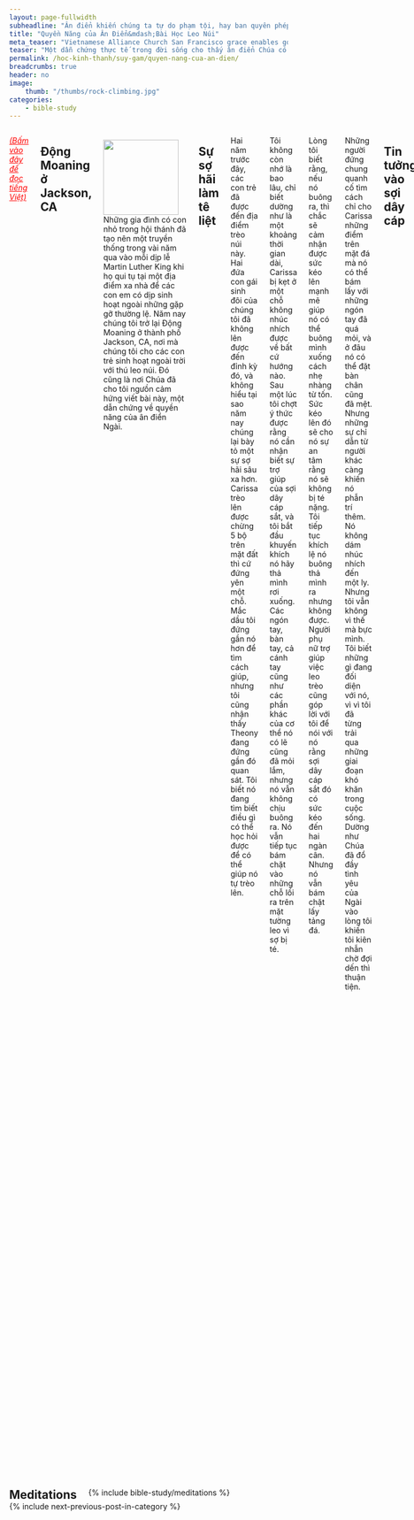 ```yaml
---
layout: page-fullwidth
subheadline: "Ân điển khiến chúng ta tự do phạm tội, hay ban quyên phép để chúng ta làm việc lành?"
title: "Quyền Năng của Ân Điển&mdash;Bài Học Leo Núi"
meta_teaser: "Vietnamese Alliance Church San Francisco grace enables good works"
teaser: "Một dẫn chứng thực tế trong đời sống cho thấy ân điển Chúa có quyền năng khiến chúng ta làm được những điều mà trước kia chúng ta không làm được vì kiệt quệ trong sợ hãi. Chẳng người tín hữu nào được tránh khỏi nỗi sợ khi họ đang tìm cách sống sao cho đẹp lòng Chúa, là một điều còn khó vạn lần hơn là bài học leo núi mà bài viết này dùng làm dẫn chứng. Điều mà chúng ta học được từ câu chuyện leo núi này có thể dẫn đến một thay đổi lớn lao trong đời sống đức tin."
permalink: /hoc-kinh-thanh/suy-gam/quyen-nang-cua-an-dien/
breadcrumbs: true
header: no
image:
    thumb: "/thumbs/rock-climbing.jpg"
categories:
    - bible-study
---
```

<!--more-->
<div class="row">
<div class="medium-8 columns" markdown="1">

<em><a style="color: #ff0000;" href="{{ site.baseurl }}/hoc-kinh-thanh/suy-gam/quyen-nang-cua-an-dien/">(Bấm vào đây để đọc tiếng Việt)</a></em>

## Động Moaning ở Jackson, CA

<div>
<p>
<img alt src="{{ site.baseurl }}/images/rock-climbing.jpg" style="border: 0px none; margin: 7px 15px 0px 0px; max-width: 100%; height: 136px; padding: 0px; float: left;">
Những gia đình có con nhỏ trong hội thánh đã tạo nên một truyền thống trong vài năm qua vào mỗi dịp lễ Martin Luther King khi họ qui tụ tại một địa điểm xa nhà để các con em có dịp sinh hoạt ngoài những gặp gỡ thường lệ. Năm nay chúng tôi trở lại Động Moaning ở thành phố Jackson, CA, nơi mà chúng tôi cho các con trẻ sinh hoạt ngoài trời với thú leo núi. Đó cũng là nơi Chúa đã cho tôi ngưồn cảm hứng viết bài này, một dẫn chứng về quyền năng của ân điển Ngài.
</p>
</div>

## Sự sợ hãi làm tê liệt

Hai năm trước đây, các con trẻ đã được đến địa điểm trèo núi này. Hai đứa con gái sinh đôi của chúng tôi đã không lên được đến đỉnh kỳ đó, và không hiểu tại sao năm nay chúng lại bày tỏ một sự sợ hãi sâu xa hơn. Carissa trèo lên được chừng 5 bộ trên mặt đất thì cứ đứng yên một chỗ. Mắc dầu tôi đứng gần nó hơn để tìm cách giúp, nhưng tôi cũng nhận thấy Theony đang đứng gần đó quan sát. Tôi biết nó đang tìm biết điều gì có thể học hỏi được để có thể giúp nó tự trèo lên.

Tôi không còn nhớ là bao lâu, chỉ biết dường như là một khoảng thời gian dài, Carissa bị kẹt ở một chỗ không nhúc nhích được về bất cứ hướng nào. Sau một lúc tôi chợt ý thức được rằng nó cần nhận biết sự trợ giúp của sợi dây cáp sắt, và tôi bắt đầu khuyến khích nó hãy thả mình rơi xuống. Các ngón tay, bàn tay, cả cánh tay cũng như các phần khác của cơ thể nó có lẽ cũng đã mỏi lắm, nhưng nó vẫn không chịu buông ra. Nó vẫn tiếp tục bám chặt vào những chỗ lồi ra trên mặt tường leo vì sợ bị té.

Lòng tôi biết rằng, nếu nó buông ra, thì chắc sẽ cảm nhận được sức kéo lên mạnh mẽ giúp nó có thể buông mình xuống cách nhẹ nhàng từ tốn. Sức kéo lên đó sẽ cho nó sự an tâm rằng nó sẽ không bị té nặng. Tôi tiếp tục khích lệ nó buông thả mình ra nhưng không được. Người phụ nữ trợ giúp việc leo trèo cũng góp lời với tôi để nói với nó rằng sợi dây cáp sắt đó có sức kéo đến hai ngàn cân. Nhưng nó vẫn bám chặt lấy tảng đá.

Những người đứng chung quanh cố tìm cách chỉ cho Carissa những điểm trên mặt đá mà nó có thể bám lấy với những ngón tay đã quá mỏi, và ở đâu nó có thể đặt bàn chân cũng đã mệt. Nhưng những sự chỉ dẫn từ người khác càng khiến nó phẫn trí thêm. Nó không dám nhúc nhích đến một ly. Nhưng tôi vẫn không vì thế mà bực mình. Tôi biết những gì đang đối diện với nó, vì vì tôi đã từng trải qua những giai đoạn khó khăn trong cuộc sống. Dường như Chúa đã đổ đầy tình yêu của Ngài vào lòng tôi khiến tôi kiên nhẫn chờ đợi dến thì thuận tiện.

## Tin tưởng vào sợi dây cáp

Carissa phải đến một lúc đặt sự tin tưởng vào sợi dây cáp, rằng nó sẽ chẳng để cô bé bị tổn hại. Một khi có được sự tin cậy đó thì chắc nó sẽ không những lên được đến đỉnh, mà còn làm được điều đó trong sự thích thú.

Sau một khoảng thời gian lâu nữa, hơn là chỉ khuyên lơn bằng miệng, tôi bắt đầu muốn thử vài điều. Tôi cho nó cảm nhận được sự nâng đỡ dưới sức nặng của nó bằng tay và vai, và cứ tiếp tục khuyên nhủ nó phải buông mình khỏi tảng đá. Cuối cùng thì nó buông ra, nhưng có lẽ cũng vì đã quá mỏi mệt chẳng còn sức để bám vào nữa.

Mặc dầu Carissa đã xuống an toàn trên mặt đất, nó đã xuống nhờ sự trợ giúp của tôi thay vì hoàn toàn nhờ vào sợi dây cáp chống lại trọng lực của trái đất để giúp nó. Carissa phải hoàn toàn tin tưởng vào sợi dây cáp này thì nó mới có thể lên được tới đỉnh.

Sau khi đặt chân xuống đất an toàn, nó bèn nhờ tôi đấm bóp tay, cổ tay, và cánh tay. Sau khi phục hồi phần nào, mặc dầu tay nó vẫn còn run rẩy, nó xin người giúp việc gắn các bộ phận trèo núi vào nó trở lại. Lần này thì tôi biết mình phải làm gì. Sau khi Carissa trèo lên được chừng 2 bộ, tôi giục nó buông mình xuống ngay, nó nghe lời tôi và cảm nhận được sức kéo của mạnh mẽ của sợi dây cáp. Sau vài lần thử như vậy, leo lên một chút rồi thả mình xuống, nó học được sự tin tưởng nơi sợi dây cáp, thế rồi bất chợt cái chuông treo trên đỉnh cột đá trên hai mươi bộ nằm trong tầm tay với của Carissa và nó tự do leo lên và xuống nhiều lần nữa.

## Chúa là sợi dây cáp bền vững

Cũng như nhiều người trong vòng chúng ta chứng kiến sự vật lộn của Carissa trong cuộc trèo núi đó, chúng ta có thể rút tỉa ra được nhiều bài học nhất là các nhân vật trong vai trò lãnh đạo tâm linh, các mục sư, các thầy giáo dạy trường Chúa Nhật trong hội thánh. Quí vị là những người được giao cho trọng trách giúp đỡ những người giống như Carissa tiến lên trong hòn đá đức tin của họ.

Carissa có đã nhận được lợi ích gì từ những lời chỉ bảo của người chung quanh khi nó đang trèo núi? Chẳng được một lợi ích gì. Thực ra còn làm cho nó rối trí thêm. Tất cả những người chung quanh đã không thấy được tầm mức của sự sợ hãi của nó. Khuyên nó đừng sợ hãi nữa cũng chẳng giúp nó vượt qua được sự sợ hãi. Chỉ cho nó vô số những điểm nó có thể bám trên thành núi càng làm cho nó kinh hoảng thêm. Giận dữ với nó chỉ làm tăng thêm nỗi đau đớn khi sức lực đang mòn mỏi.

Bây giờ chúng ta hãy tưởng tượng nhiều tín hữu trong hội thánh cũng giống như Carissa. Nhưng trèo núi không thể so sánh được với sự con người tìm cách trèo đến nước Trời. Trong khi sợi dây cáp giúp Carissa trèo núi, Chúa Giê-su đã phải lìa ngôi Trời chịu đóng đinh trên cây thập tự để đưa chúng ta lên nước Ngài. Vậy thì điều gì khó hơn? Thì tại sao nhiều khi chúng ta cũng vấp vào những sai lầm như khi chúng ta giúp Carissa trèo núi? Chúng ta có biết những sự chỉ dạy đó là vô ích không? Tôi biết, vì chúng cũng là vô ích đối với tôi. Và vì chúng ta đã chứng kiến tận mắt điều đó ở dưới chân núi đá thử thách cho các con nhỏ. Những sự chỉ bảo có thể hữu ích đối với những người đã vượt qua sự ngăn trở cội rễ, là sự sợ hãi như của Carissa, nhưng không phải là điều tối yếu để các em leo được lên đỉnh núi. Nhưng nếu vấn đề căn bản không được giải quyết, thì muôn vàn lời chỉ dẫn cũng chỉ là vô ích.

Một khi Carissa nhận ra được cho chính mình là nó có thể tin tưởng nơi sợi dây cáp, thì mọi vấn đề đều được giải quyết. Sợi dây cáp đó cũng giống như Ân-điển, sự Nhân-từ, và Thành-tín của Chúa nhập thành một mà sức căng được làm cho bền vững hơn bởi quyền năng tạo nên vũ trụ và được trui luyện trong giòng huyết báu của Con Trời và bảo đảm với lời thệ hứa trên danh của chính mình là danh cao trên hết mọi danh (Hebrews 6:13).

Nếu chúng ta biết sự nhận biết sự đáng tin cậy của sợi dây cáp đã giúp Carissa thể nào, thì tại sao chúng ta không giúp các tín hữu tấn tới trong sự thông biết thêm về sợi chỉ hồng linh diệu của sự cứu rỗi (Joshua 2:18)? Nhiều người sợ rằng khi biết nhiều về quyền năng gìn giữ của sợi dây cáp tẩm trong huyết của Chiên Con họ sẽ có cớ phạm tội, nhưng chúng ta có thấy điều này xảy ra trong cuộc vật lộn của Carissa không? Nó đã tìm được lý do để bỏ cuộc? Chẳng hề như vậy, nhưng nó đã tìm được sức lực, cảm nhận thấy một sự thúc đẩy để đạt đến đích. Cũng giống như Carissa, những kẻ khám phá được ân điển&mdash;sợi dây cáp&mdash;trở nên nô lệ của sự công bình (Romans 6:18), họ không cưỡng được sự muốn làm lành, muốn trèo lên tột đỉnh của chương trình Chúa dành cho họ. Điều tôi muốn khuyên các vị lãnh đạo là hãy giúp các con cái Chúa hiểu biết quyền năng của sợi dây cáp ân điển của Ngài, giúp họ tin rằng Chúa sẽ không buông rơi họ, để họ có thể đạt đến tột đỉnh của đức tin.

<p class="blockquote2">*PHỤ CHÚ*: không buông rơi họ không có nghĩa là họ sẽ không còn bị vấp ngã trên đường đời vì những yếu đuối của xác thịt, nhưng có nghĩa là sự cứu rỗi đời đời của họ sẽ không bao giờ bị mất đi.</p>

## Sống trong sợ hãi là cả một gánh nặng

Giả sử một người nào đó tìm cách thúc đẩy Carissa trèo lên đỉnh bằng cách doạ nạt hoặc phần thưởng: "Đừng buông ra, vì nếu buông ra thì sẽ rơi xuống và té đau lắm," hoặc "Nếu lên đến đỉnh sẽ được phẩn thưởng chờ đợi ở đó." Hoặc có người dùng sự làm xấu hổ, hoặc cổ động, hoặc giảng mo-ran, v.v... Đây cũng là những cách thông thường được dùng để cổ động người tín hữu. Những phương cách này có thể thành công về những mục tiêu của đời này, nhưng không ích gì trong sự khiến chúng ta dù tội lỗi đỏ như hồng điều trở nên trắng như tuyết, được trở nên con cái Đức Chúa Trời. Nhất là trong nước Trời không có những phần thưởng dựa trên nỗ lực của xác thịt, nhưng có những món quà được ban cho bởi ân điển.

Cũng giờ này năm tới, ví bằng Chúa cho chúng ta được trở lại nơi trèo núi đó, Carissa sẽ nhớ điều gì đã giúp nó trèo lên tận đỉnh? Chẳng điều chi khác ngoại trừ sự an tâm kỳ diệu về sức mạnh của sợi dây cáp. Ân điển Chúa cũng vậy trong đời sống tín hữu. Điều thúc đẩy họ tiến đến tột đỉnh của đức tin không phải là những điều nên hoặc không nên làm, nhưng là sự tha thứ bảy trăm triệu lần bảy về những điều bất toàn của họ.

Nhiều tín hữu cũng vật lộn như Carissa. Sự tìm cách đạt được tột đỉnh của đức tin trong khi được thúc đẩy bởi sự sợ hãi thì quá sức cho họ, sự sợ hãi rằng Chúa có thể mất kiên nhẫn vì nhiều điều lầm lỡ của họ. Năm này qua năm nọ họ mong chờ một cuộc bồi linh chỉ để thấy lại bị thất vọng, trong khi đặc tính của sức mạnh của sợi dây cáp ân điển của Chúa thì được bày tỏ rành rành trong Kinh thánh nếu họ biết cách tìm, và nếu họ nhìn qua con mắt đức tin chứ không qua khả năng của họ. Chúa cho chúng ta năm mươi hai tuần trong một năm với năm mươi hai cơ hội để truyền bá qua các bài giảng, các lớp Trường Chúa Nhật, để tăng cường đức tin nơi sợi dây cáp ân điển. Đừng bỏ qua cơ hội.

## Mục tiêu chân thực

Về những theo đuổi của đời này, đặt những mục tiêu, rồi liệt ra những giai đoạn hầu đạt được mục tiêu đó là một việc rất tốt. Chúng ta thấy nhiều bằng chứng về thành quả của nó trong cuộc sống. Nhưng về đời sống tâm linh nhiều khi chúng ta thấy có sự đảo ngược. Chúa Giê-su kể cho chúng ta nhiều lần khi Ngài nói <em>"Nước Trời cũng giống như ..."</em> khi những giá trị và thứ tự ưu tiên trái nghịch với sự suy nghĩ thường tình.

Nếu chúng ta đặt mục tiêu khi dạy dỗ các trẻ em như Carissa về sức mạnh của sợi dây, thì chắc nó dùng kiến thức đó để lên đến tột đỉnh. Sự lên được đến đỉnh chỉ là một sự thêm vào trong nỗi vui mừng, vì rất có thể chúng sẽ phát hiện ra rằng nương mình trong sự kềm giữ của sợi dây cáp không chừng còn thú vị hơn. Nhưng nếu chúng ta đặt mục tiêu là lên được đến đỉnh, thì sự nản lòng lại càng tăng thêm bội phần khi chúng không làm được.

Sứ đồ Phao-lô đã sử dụng tất cả sự hiểu biết Chúa ban để dạy chúng ta mục tiêu chân thực: Chúa Giê-su. Ông khuyên chúng ta nên chú nhìn vào Đấng Christ. Cả chính Chúa Giê-su cũng dạy chúng ta nên nhìn vào Ngài như người Hê-bơ-rơ thuở xưa hễ nhìn lên con rắn bằng đống khi bị rắn cắn thì được cứu. Một khi người tín hữu tấn tới trong ân điển và sự thông biết Đấng Christ (2 Peter 3:18), mọi sự khác sẽ được ban thêm cho, từ môi miệng không ngớt nói về Cứu Chúa, tới sự sáng rỡ trong sắc thái khi gánh nặng được cởi bỏ, tới lòng tuôn tràn suối nước hằng sống từ ngôi Trời khiến bông trái nẩy sinh.

Điều gì là tối quan trọng trong mục vụ của quí vị?

<hr>
## Thêm vài ý phụ

Trên thế gian có bao nhiêu người thì có bấy nhiêu những thử thách. Bài viết này chỉ mong trình bày một nguyên tắc tổng quát rằng nếu vấn đề cội rễ được giải quyết, các vấn đề khác cũng sẽ theo đó mà được giải quyết. Nhưng tôi tin rằng Kinh thánh không được viết để dạy chúng ta về những vấn đề của đời này, nhưng để đương đầu với vấn đề căn bản là bản chất tội lỗi đến bởi sự ngăn cách giữa con người và Đức Chúa Trời. Trong I Corinthians 15:19 sứ đồ Phao-lô viết rằng *"Nếu chúng ta chỉ trông cậy nơi Chúa về đời này thì trong mọi người chúng ta là kẻ khốn nạn hơn hết."* Và nhiều người cũng thuộc nằm lòng Matthew 6:33: *"Song trước hết hãy tìm kiến nước Đức Chúa Trời và sự công bình của Ngài thì Ngài sẽ ban cho chúng ta mọi điều khác nữa."*

Nếu sợi dây cáp sắt giải quyết được nan đề cơ bản của Carissa là sự sợ bị té ngã, thì sự bảo đảm về sự cứu rỗi giải quyết vấn đề cơ bản về sự thiếu mất sự công bình của Đức Chúa Trời. Trong các mục vụ cũng vậy, nếu chúng ta lợi dụng cơ hội Chúa ban cho qua những bài giảng hoặc bài học trường Chúa Nhật, v.v., đề tạo nền móng vững vàng cho những người Chúa cho chúng ta được ơn hướng dẫn, chẳng phải về những chỗ cần bấu víu trên bức tường đá thử thách hoặc về khả năng của họ, nhưng về khả nâng của Chúa qua thập tự giá của Đấng Christ, chúng ta sẽ giải quyết được vấn đề cơ bản: sự công bình của Đức Chúa Trời&mdash;sự công bình chẳng thể đạt được qua nỗ lực hoặc sự công bình của chính mình.

{% include bible-study/bible-study-footer %}
</div><!-- /.medium-8.columns -->
<div class="bible-index medium-4 columns">

<h2 style="margin: 0px">Meditations</h2>
        {% include bible-study/meditations %}
</div><!-- /.medium-4.columns -->
</div><!-- /.row -->

<div class="small-12" style="padding: 0px; border-bottom: none;">
    {% include next-previous-post-in-category %}
</div>
